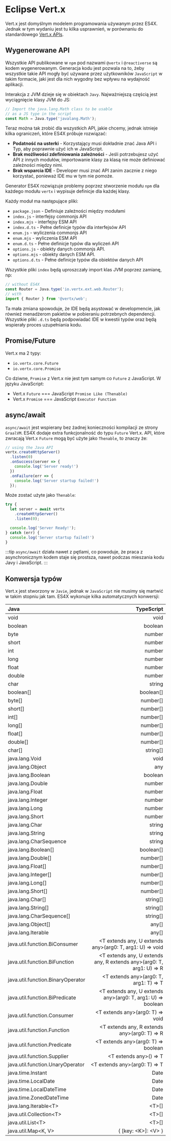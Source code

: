 # Eclipse Vert.x

Vert.x jest domyślnym modelem programowania używanym przez ES4X. Jednak w tym wydaniu jest tu kilka usprawnień, w
porównaniu do standardowego [Vert.x APIs](https://vertx.io).

## Wygenerowane API

Wszystkie API publikowane w `npm` pod nazwami `@vertx` i `@reactiverse` są kodem wygenerowanym. Generacja kodu jest
pozwala na to, żeby wszystkie takie API mogły być używane przez użytkowników `JavaScript` w takim formacie, jaki jest
dla nich wygodny bez wpływu na wydajność aplikacji.

Interakcja z JVM dzieje się w obiektach `Javy`. Najważniejszą częścią jest wyciągnięcie klasy JVM do JS:

```js
// Import the java.lang.Math class to be usable
// as a JS type in the script
const Math = Java.type('javalang.Math');
```

Teraz można tak zrobić dla wszystkich API, jakie chcemy, jednak istnieje kilka ograniczeń, które ES4X próbuje rozwiązać:

* **Podatność na usterki** - Korzystający musi dokładnie znać Java API i Typ, aby poprawnie użyć ich w JavaScript.
* **Brak możliwości zdefiniowania zależności** - Jeśli potrzebujesz użyć API z innych modułów, importowanie klasy za
klasą nie może definiować zależności między nimi.
* **Brak wsparcia IDE** - Developer musi znać API zanim zacznie z niego korzystać, ponieważ IDE mu w tym nie pomoże.

Generator ES4X rozwiązuje problemy poprzez stworzenie modułu `npm` dla każdego modułu `vertx` i wypisuje definicje dla
każdej klasy.

Każdy moduł ma następujące pliki:

* `package.json` - Definiuje zależności między modułami
* `index.js` - interfejsy commonjs API
* `index.mjs` - interfejsy ESM API
* `index.d.ts` - Pełne definicje typów dla interfejsów API
* `enum.js` - wyliczenia commonjs API
* `enum.mjs` - wyliczenia ESM API
* `enum.d.ts` - Pełne definicje typów dla wyliczeń API
* `options.js` - obiekty danych commonjs API.
* `options.mjs` - obiekty danych ESM API.
* `options.d.ts` - Pełne definicje typów dla obiektów danych API

Wszystkie pliki `index` będą uproszczały import klas JVM poprzez zamianę, np:

```js
// without ES4X
const Router = Java.type('io.vertx.ext.web.Router');
// with
import { Router } from '@vertx/web';
```

Ta mała zmiana spowoduje, że IDE będą asystować w developmencie, jak również menadżerom pakietów w pobieraniu
potrzebnych dependencji. Wszystkie pliki `.d.ts` będą podpowiadać IDE w kwestii typów oraz będą wspierały proces
uzupełniania kodu.

## Promise/Future

Vert.x ma 2 typy:

* `io.vertx.core.Future`
* `io.vertx.core.Promise`

Co dziwne, `Promise` z Vert.x nie jest tym samym co `Future` z JavaScript. W języku JavaScript:

* Vert.x `Future` === JavaScript `Promise Like (Thenable)`
* Vert.x `Promise` === JavaScript `Executor Function`

## async/await

`async/await` jest wspierany bez żadnej konieczności kompilacji ze strony `GraalVM`. ES4X dodaje extra funkcjonalność do
typu `Future` Vert.x. API, które zwracają Vert.x `Future` mogą być użyte jako `Thenable`, to znaczy że:

```js
// using the Java API
vertx.createHttpServer()
  .listen(0)
  .onSuccess(server => {
    console.log('Server ready!')
  })
  .onFailure(err => {
    console.log('Server startup failed!')
  });
```

Może zostać użyte jako `Thenable`:

```js
try {
  let server = await vertx
    .createHttpServer()
    .listen(0);

  console.log('Server Ready!');
} catch (err) {
  console.log('Server startup failed!')
}
```

:::tip
`async/await` działa nawet z pętlami, co powoduje, że praca z asynchronicznym kodem staje się prostsza, nawet podczas
mieszania kodu Javy i JavaScript.
:::

## Konwersja typów

Vert.x jest stworzony w `Javie`, jednak w `JavaScript` nie musimy się martwić w takim stopniu jak tam. ES4X wykonuje
kilka automatycznych konwersji:

| Java | TypeScript |
| :--- | ---------: |
| void | void |
| boolean | boolean |
| byte | number |
| short | number |
| int | number |
| long | number |
| float | number |
| double | number |
| char | string |
| boolean[] | boolean[] |
| byte[] | number[] |
| short[] | number[] |
| int[] | number[] |
| long[] | number[] |
| float[] | number[] |
| double[] | number[] |
| char[] | string[] |
| java.lang.Void | void |
| java.lang.Object | any |
| java.lang.Boolean | boolean |
| java.lang.Double | number |
| java.lang.Float | number |
| java.lang.Integer | number |
| java.lang.Long | number |
| java.lang.Short | number |
| java.lang.Char | string |
| java.lang.String | string |
| java.lang.CharSequence | string |
| java.lang.Boolean[] | boolean[] |
| java.lang.Double[] | number[] |
| java.lang.Float[] | number[] |
| java.lang.Integer[] | number[] |
| java.lang.Long[] | number[] |
| java.lang.Short[] | number[] |
| java.lang.Char[] | string[] |
| java.lang.String[] | string[] |
| java.lang.CharSequence[] | string[] |
| java.lang.Object[] | any[] |
| java.lang.Iterable | any[] |
| java.util.function.BiConsumer | &lt;T extends any, U extends any&gt;(arg0: T, arg1: U) =&gt; void |
| java.util.function.BiFunction | &lt;T extends any, U extends any, R extends any&gt;(arg0: T, arg1: U) =&gt; R |
| java.util.function.BinaryOperator | &lt;T extends any&gt;(arg0: T, arg1: T) =&gt; T |
| java.util.function.BiPredicate | &lt;T extends any, U extends any&gt;(arg0: T, arg1: U) =&gt; boolean |
| java.util.function.Consumer | &lt;T extends any&gt;(arg0: T) =&gt; void |
| java.util.function.Function | &lt;T extends any, R extends any&gt;(arg0: T) =&gt; R |
| java.util.function.Predicate | &lt;T extends any&gt;(arg0: T) =&gt; boolean |
| java.util.function.Supplier | &lt;T extends any&gt;() =&gt; T |
| java.util.function.UnaryOperator | &lt;T extends any&gt;(arg0: T) =&gt; T |
| java.time.Instant | Date |
| java.time.LocalDate | Date |
| java.time.LocalDateTime | Date |
| java.time.ZonedDateTime | Date |
| java.lang.Iterable&lt;T&gt; | &lt;T&gt;[] |
| java.util.Collection&lt;T&gt; | &lt;T&gt;[] |
| java.util.List&lt;T&gt; | &lt;T&gt;[] |
| java.util.Map&lt;K, V&gt; | { [key: &lt;K&gt;]: &lt;V&gt; } |
